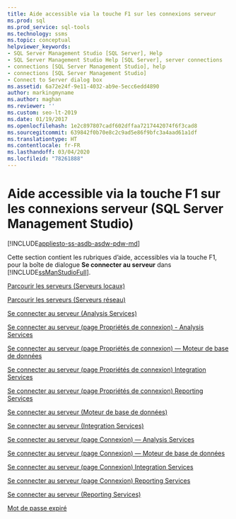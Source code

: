 ```yaml
---
title: Aide accessible via la touche F1 sur les connexions serveur
ms.prod: sql
ms.prod_service: sql-tools
ms.technology: ssms
ms.topic: conceptual
helpviewer_keywords:
- SQL Server Management Studio [SQL Server], Help
- SQL Server Management Studio Help [SQL Server], server connections
- connections [SQL Server Management Studio], help
- connections [SQL Server Management Studio]
- Connect to Server dialog box
ms.assetid: 6a72e24f-9e11-4032-ab9e-5ecc6edd4890
author: markingmyname
ms.author: maghan
ms.reviewer: ''
ms.custom: seo-lt-2019
ms.date: 01/19/2017
ms.openlocfilehash: 1e2c897807cadf602dffaa7217442074f6f3cad8
ms.sourcegitcommit: 639842f0b70e8c2c9ad5e86f9bfc3a4aad61a1df
ms.translationtype: HT
ms.contentlocale: fr-FR
ms.lasthandoff: 03/04/2020
ms.locfileid: "78261888"
---
```

# <a name="f1-help-for-server-connections-sql-server-management-studio"></a>Aide accessible via la touche F1 sur les connexions serveur (SQL Server Management Studio)

[!INCLUDE[appliesto-ss-asdb-asdw-pdw-md](../../includes/appliesto-ss-asdb-asdw-pdw-md.md)]

Cette section contient les rubriques d’aide, accessibles via la touche F1, pour la boîte de dialogue **Se connecter au serveur** dans [!INCLUDE[ssManStudioFull](../../includes/ssmanstudiofull-md.md)].  
  
[Parcourir les serveurs &#40;Serveurs locaux&#41;](../../ssms/f1-help/browse-for-servers-local-servers.md)  
  
[Parcourir les serveurs &#40;Serveurs réseau&#41;](../../ssms/f1-help/browse-for-servers-network-servers.md)  
  
[Se connecter au serveur &#40;Analysis Services&#41;](../../ssms/f1-help/connect-to-server-analysis-services.md)  
  
[Se connecter au serveur &#40;page Propriétés de connexion&#41; - Analysis Services](../../ssms/f1-help/connect-to-server-connection-properties-page-analysis-services.md)  
  
[Se connecter au serveur &#40;page Propriétés de connexion&#41; — Moteur de base de données](../../ssms/f1-help/connect-to-server-connection-properties-page-database-engine.md)  
  
[Se connecter au serveur &#40;page Propriétés de connexion&#41; Integration Services](../../ssms/f1-help/connect-to-server-connection-properties-page-integration-services.md)  
  
[Se connecter au serveur &#40;page Propriétés de connexion&#41; Reporting Services](../../ssms/f1-help/connect-to-server-connection-properties-page-reporting-services.md)  
  
[Se connecter au serveur &#40;Moteur de base de données&#41;](../../ssms/f1-help/connect-to-server-database-engine.md)  
  
[Se connecter au serveur &#40;Integration Services&#41;](../../ssms/f1-help/connect-to-server-integration-services.md)  
  
[Se connecter au serveur &#40;page Connexion&#41; — Analysis Services](../../ssms/f1-help/connect-to-server-login-page-analysis-services.md)  
  
[Se connecter au serveur &#40;page Connexion&#41; — Moteur de base de données](../../ssms/f1-help/connect-to-server-login-page-database-engine.md)  
  
[Se connecter au serveur &#40;page Connexion&#41; Integration Services](../../ssms/f1-help/connect-to-server-login-page-integration-services.md)  
  
[Se connecter au serveur &#40;page Connexion&#41; Reporting Services](../../ssms/f1-help/connect-to-server-login-page-reporting-services.md)  
  
[Se connecter au serveur &#40;Reporting Services&#41;](../../ssms/f1-help/connect-to-server-reporting-services.md)  
  
[Mot de passe expiré](../../ssms/f1-help/password-expired.md)
